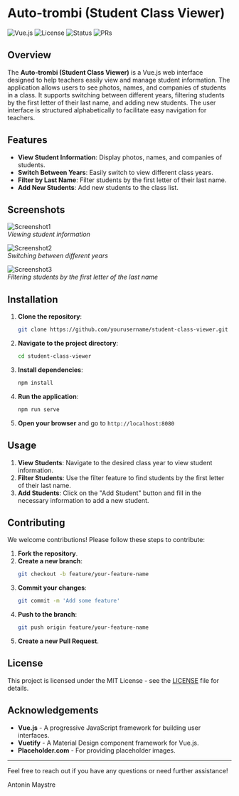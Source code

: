 
# Auto-trombi (Student Class Viewer)

![Vue.js](https://img.shields.io/badge/Vue.js-3.0-green)
![License](https://img.shields.io/badge/license-MIT-blue)
![Status](https://img.shields.io/badge/status-Active-brightgreen)
![PRs](https://img.shields.io/badge/PRs-Welcome-orange)

## Overview

The **Auto-trombi (Student Class Viewer)** is a Vue.js web interface designed to help teachers easily view and manage student information. The application allows users to see photos, names, and companies of students in a class. It supports switching between different years, filtering students by the first letter of their last name, and adding new students. The user interface is structured alphabetically to facilitate easy navigation for teachers.

## Features

- **View Student Information**: Display photos, names, and companies of students.
- **Switch Between Years**: Easily switch to view different class years.
- **Filter by Last Name**: Filter students by the first letter of their last name.
- **Add New Students**: Add new students to the class list.

## Screenshots

![Screenshot1](https://github.com/AntonMestre/auto-trombi/assets/40872478/67ffbb80-176b-4888-95ff-2caf0c5f0aa5)  
*Viewing student information*

![Screenshot2](https://github.com/AntonMestre/auto-trombi/assets/40872478/17a5553e-c654-42ce-b07b-05050f4ff0a0)  
*Switching between different years*

![Screenshot3](https://github.com/AntonMestre/auto-trombi/assets/40872478/d3e5f9ce-7dc1-43e2-99ca-86215b15f050)  
*Filtering students by the first letter of the last name*

## Installation

1. **Clone the repository**:
   ```bash
   git clone https://github.com/yourusername/student-class-viewer.git
   ```
2. **Navigate to the project directory**:
   ```bash
   cd student-class-viewer
   ```
3. **Install dependencies**:
   ```bash
   npm install
   ```
4. **Run the application**:
   ```bash
   npm run serve
   ```
5. **Open your browser** and go to `http://localhost:8080`

## Usage

1. **View Students**: Navigate to the desired class year to view student information.
2. **Filter Students**: Use the filter feature to find students by the first letter of their last name.
3. **Add Students**: Click on the "Add Student" button and fill in the necessary information to add a new student.

## Contributing

We welcome contributions! Please follow these steps to contribute:

1. **Fork the repository**.
2. **Create a new branch**:
   ```bash
   git checkout -b feature/your-feature-name
   ```
3. **Commit your changes**:
   ```bash
   git commit -m 'Add some feature'
   ```
4. **Push to the branch**:
   ```bash
   git push origin feature/your-feature-name
   ```
5. **Create a new Pull Request**.

## License

This project is licensed under the MIT License - see the [LICENSE](LICENSE) file for details.

## Acknowledgements

- **Vue.js** - A progressive JavaScript framework for building user interfaces.
- **Vuetify** - A Material Design component framework for Vue.js.
- **Placeholder.com** - For providing placeholder images.

---

Feel free to reach out if you have any questions or need further assistance!

Antonin Maystre
